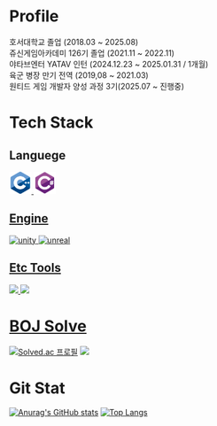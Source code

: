 # Profile
호서대학교 졸업 (2018.03 ~ 2025.08)  
쥬신게임아카데미 126기 졸업 (2021.11 ~ 2022.11)  
야타브엔터 YATAV 인턴 (2024.12.23 ~ 2025.01.31 / 1개월)  
육군 병장 만기 전역 (2019,08 ~ 2021.03)  
원티드 게임 개발자 양성 과정 3기(2025.07 ~ 진행중)

# Tech Stack
## Languege
</a> <a href="https://www.w3schools.com/cpp/" target="_blank" rel="noreferrer"> <img src="https://raw.githubusercontent.com/devicons/devicon/master/icons/cplusplus/cplusplus-original.svg" alt="cplusplus" width="40" height="40"/> </a> <a href="https://www.w3schools.com/cs/" target="_blank" rel="noreferrer"> <img src="https://raw.githubusercontent.com/devicons/devicon/master/icons/csharp/csharp-original.svg" alt="csharp" width="40" height="40"/> 

## Engine
<a href="https://unity.com/" target="_blank" rel="noreferrer"> <img src="https://www.vectorlogo.zone/logos/unity3d/unity3d-icon.svg" alt="unity" width="40" height="40"/> </a> <a href="https://unrealengine.com/" target="_blank" rel="noreferrer"> <img src="https://raw.githubusercontent.com/kenangundogan/fontisto/036b7eca71aab1bef8e6a0518f7329f13ed62f6b/icons/svg/brand/unreal-engine.svg" alt="unreal" width="40" height="40"/>

## Etc Tools
<img src="https://img.shields.io/badge/github-%23181717.svg?&style=for-the-badge&logo=github&logoColor=white" /> <img src="https://img.shields.io/badge/notion-000000.svg?&style=for-the-badge&logo=notion&logoColor=white" />

# BOJ Solve
[![Solved.ac
프로필](http://mazassumnida.wtf/api/v2/generate_badge?boj=Limhs)](https://solved.ac/Limhs)
<img src="http://mazandi.herokuapp.com/api?handle=Limhs&theme=cold"/>

# Git Stat
[![Anurag's GitHub stats](https://github-readme-stats.vercel.app/api?username=dovewith999&count_private=true&show_icons=true&hide=stars,issues&theme=radical)](https://github.com/dovewith999/github-readme-stats)
[![Top Langs](https://github-readme-stats.vercel.app/api/top-langs/?username=dovewith999&layout=compact)](https://github.com/dovewith999/github-readme-stats)

